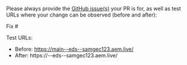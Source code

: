 Please always provide the [GitHub issue(s)](../issues) your PR is for, as well as test URLs where your change can be observed (before and after):

Fix #<gh-issue-id>

Test URLs:
- Before: https://main--eds--samgec123.aem.live/
- After: https://<branch>--eds--samgec123.aem.live/
